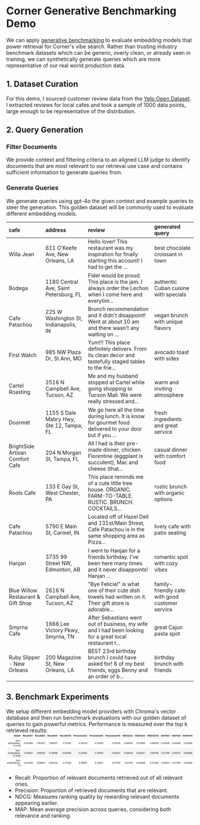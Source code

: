 # Corner Generative Benchmarking Demo

We can apply [generative benchmarking](https://research.trychroma.com/generative-benchmarking) to evaluate embedding models that power retrieval for Corner's vibe search. Rather than trusting industry benchmark datasets which can be generic, overly clean, or already seen in training, we can synthetically generate queries which are more representative of our real world production data.

## 1. Dataset Curation
For this demo, I sourced customer review data from the [Yelp Open Dataset](https://business.yelp.com/data/resources/open-dataset/). I extracted reviews for local cafes and took a sample of 1000 data points, large enough to be representative of the distribution.

## 2. Query Generation

### Filter Documents
We provide context and filtering criteria to an aligned LLM judge to identify documents that are most relevant to our retrieval use case and contains sufficient information to generate queries from.

### Generate Queries
We generate queries using gpt-4o the given context and example queries to steer the generation. This golden dataset will be commonly used to evaluate different embedding models.

| cafe                               | address                                  | review                                                                                                  | generated query                                 |
|:-----------------------------------|:-----------------------------------------|:--------------------------------------------------------------------------------------------------------|:------------------------------------------------|
| Willa Jean                         | 611 O'Keefe Ave, New Orleans, LA         | Hello lover! This restaurant was my inspiration for finally starting this account! I had to get the ... | best chocolate croissant in town                |
| Bodega                             | 1180 Central Ave, Saint Petersburg, FL   | Fidel would be proud. This place is the jam. I always order the Lechon when I come here and everytim... | authentic Cuban cuisine with specials           |
| Cafe Patachou                      | 225 W Washington St, Indianapolis, IN    | Brunch recommendation and it didn't disappoint! Went at about 10 am and there wasn't any waiting on ... | vegan brunch with unique flavors                |
| First Watch                        | 985 NW Plaza Dr, St.Ann, MO              | Yum!!! This place definitely delivers. From its clean decor and tastefully staged tables to the frie... | avocado toast with sides                        |
| Cartel Roasting                    | 2516 N Campbell Ave, Tucson, AZ          | Me and my husband stopped at Cartel while going shopping to Tucson Mall. We were really stressed and... | warm and inviting atmosphere                    |
| Doormét                            | 1155 S Dale Mabry Hwy, Ste 12, Tampa, FL | We go here all the time during lunch. It is know for gourmet food delivered to your door but if you ... | fresh ingredients and great service             |
| BrightSide Artisan Comfort Cafe    | 204 N Morgan St, Tampa, FL               | All I had is their pre-made dinner, chicken Florentine (eggplant is succulent), Mac and cheese (that... | casual dinner with comfort food                 |
| Roots Cafe                         | 133 E Gay St, West Chester, PA           | This place reminds me of a cute little tree house. ORGANIC. FARM-TO-TABLE. RUSTIC. BRUNCH. COCKTAILS... | rustic brunch with organic options              |
| Cafe Patachou                      | 5790 E Main St, Carmel, IN               | Located off of Hazel Dell and 131st/Main Street, Cafe Patachou is in the same shopping area as Pizza... | lively cafe with patio seating                  |
| Hanjan                             | 3735 99 Street NW, Edmonton, AB          | I went to Hanjan for a friends birthday. I've been here many times and it never disappoints! Hanjan ... | romantic spot with cozy vibes                   |
| Blue Willow Restaurant & Gift Shop | 2616 N Campbell Ave, Tucson, AZ          | "Bye Felicia!" is what one of their cute dish towels had written on it. Their gift store is adorable... | family-friendly cafe with good customer service |
| Smyrna Cafe                        | 1666 Lee Victory Pkwy, Smyrna, TN        | After Sebastians went out of business, my wife and I had been looking for a great local restaurant t... | great Cajun pasta spot                          |
| Ruby Slipper - New Orleans         | 200 Magazine St, New Orleans, LA         | BEST 23rd birthday brunch I could have asked for! 8 of my best friends, eggs Benny and an order of b... | birthday brunch with friends                    |

## 3. Benchmark Experiments
We setup different embedding model providers with Chroma's vector database and then run benchmark evaluations with our golden dataset of queries to gain powerful metrics. Performance is measured over the top k retrieved results:
![benchmark results](/img/benchmark_results.png)

- Recall: Proportion of relevant documents retrieved out of all relevant ones.  
- Precision: Proportion of retrieved documents that are relevant.  
- NDCG: Measures ranking quality by rewarding relevant documents appearing earlier.  
- MAP: Mean average precision across queries, considering both relevance and ranking.
